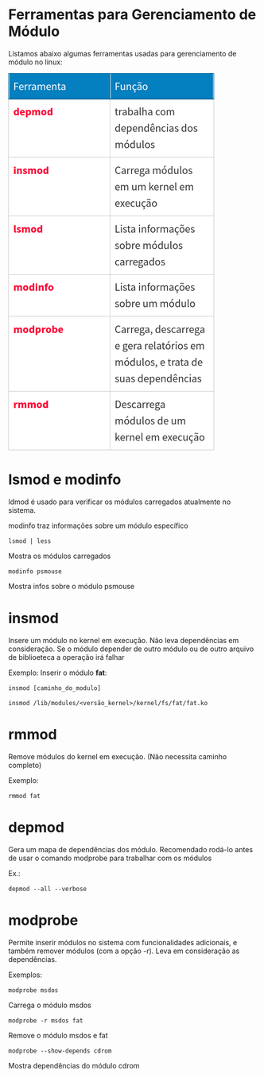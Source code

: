 # Ferramentas para Gerenciamento de Módulo

Listamos abaixo algumas ferramentas usadas para gerenciamento de módulo no linux:

![GerenciamentoDeMódulo](../../img/gerenciamento-de-modulo.png)

# lsmod e modinfo

ldmod é usado para verificar os módulos carregados atualmente no sistema.

modinfo traz informações sobre um módulo específico

```
lsmod | less 
```
Mostra os módulos carregados

```
modinfo psmouse
```
Mostra infos sobre o módulo psmouse

# insmod

Insere um módulo no kernel em execução.
Não leva dependências em consideração. Se o módulo depender de outro módulo ou de outro arquivo de biblioeteca a operação irá falhar

Exemplo:
Inserir o módulo **fat**:
```
insmod [caminho_do_modulo]
```

```
insmod /lib/modules/<versão_kernel>/kernel/fs/fat/fat.ko
```

# rmmod

Remove módulos do kernel em execução. (Não necessita caminho completo)

Exemplo:
```
rmmod fat
```

# depmod

Gera um mapa de dependências dos módulo.
Recomendado rodá-lo antes de usar o comando modprobe para trabalhar com os módulos

Ex.:
```
depmod --all --verbose
```

# modprobe

Permite inserir módulos no sistema com funcionalidades adicionais, e também remover módulos (com a opção -r). Leva em consideração as dependências.

Exemplos:
```
modprobe msdos
```
Carrega o módulo msdos

```
modprobe -r msdos fat
```
Remove o módulo msdos e fat

```
modprobe --show-depends cdrom
```
Mostra dependências do módulo cdrom
